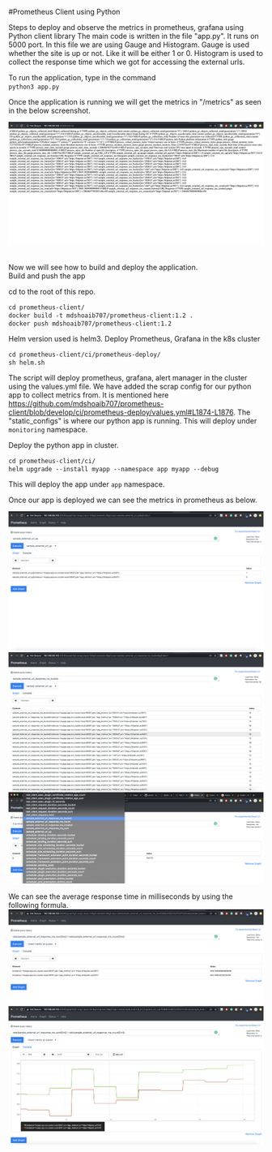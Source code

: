 #Prometheus Client using Python

Steps to deploy and observe the metrics in prometheus, grafana using Python client library
The main code is written in the file "app.py". It runs on 5000 port. In this file we are using Gauge and Histogram. Gauge is used whether the site is up or not. Like it will be either 1 or 0. Histogram is used to collect the response time which we got for accessing the external urls.

To run the application, type in the command <br />
`python3 app.py`

Once the application is running we will get the metrics in "/metrics" as seen in the below screenshot. <br />

![header image](https://github.com/mdshoaib707/prometheus-client/blob/develop/screenshots/app-metrics.png)

<br />
Now we will see how to build and deploy the application.

<br />
Build and push the app <br />

cd to the root of this repo. <br />

```
cd prometheus-client/
docker build -t mdshoaib707/prometheus-client:1.2 .
docker push mdshoaib707/prometheus-client:1.2
```

Helm version used is helm3.
Deploy Prometheus, Grafana in the k8s cluster
```
cd prometheus-client/ci/prometheus-deploy/
sh helm.sh
```
The script will deploy prometheus, grafana, alert manager in the cluster using the values.yml file. We have added the scrap config for our python app to collect metrics from. It is mentioned here https://github.com/mdshoaib707/prometheus-client/blob/develop/ci/prometheus-deploy/values.yml#L1874-L1876. The "static_configs" is where our python app is running. This will deploy under `monitoring` namespace. <br />

Deploy the python app in cluster.
```
cd prometheus-client/ci/
helm upgrade --install myapp --namespace app myapp --debug
```
This will deploy the app under `app` namespace. <br />

Once our app is deployed we can see the metrics in prometheus as below. <br />

![header image](https://github.com/mdshoaib707/prometheus-client/blob/develop/screenshots/sample-url-up-prometheus.png)
![header image](https://github.com/mdshoaib707/prometheus-client/blob/develop/screenshots/prometheus-metrics.png)
![header image](https://github.com/mdshoaib707/prometheus-client/blob/develop/screenshots/prometheus-all-metrics.png)


We can see the average response time in milliseconds by using the following formula.
![header image](https://github.com/mdshoaib707/prometheus-client/blob/develop/screenshots/average-response-duration.png)
![header image](https://github.com/mdshoaib707/prometheus-client/blob/develop/screenshots/average-response-5m-msec.png)
